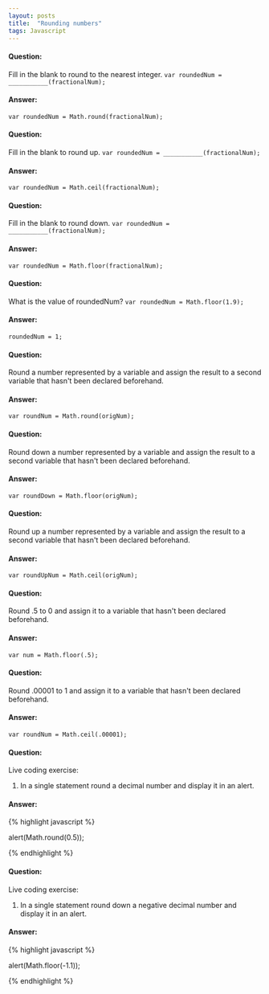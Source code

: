 ```yaml
---
layout: posts
title:  "Rounding numbers"
tags: Javascript
---
```


#### Question:
Fill in the blank to round to the nearest integer.
`var roundedNum = ___________(fractionalNum);`

#### Answer:
`var roundedNum = Math.round(fractionalNum);`

#### Question:
Fill in the blank to round up.
`var roundedNum = ___________(fractionalNum);`

#### Answer:
`var roundedNum = Math.ceil(fractionalNum);`

#### Question:
Fill in the blank to round down.
`var roundedNum = ___________(fractionalNum);`

#### Answer:
`var roundedNum = Math.floor(fractionalNum);`

#### Question:
What is the value of roundedNum?
`var roundedNum = Math.floor(1.9);`

#### Answer:
`roundedNum = 1;`

#### Question:
Round a number represented by a variable and assign the result to a second variable that hasn't been declared beforehand.

#### Answer:
`var roundNum = Math.round(origNum);`

#### Question:
Round down a number represented by a variable and assign the result to a second variable that hasn't been declared beforehand.

#### Answer:
`var roundDown = Math.floor(origNum);`

#### Question:
Round up a number represented by a variable and assign the result to a second variable that hasn't been declared beforehand.

#### Answer:
`var roundUpNum = Math.ceil(origNum);`

#### Question:
Round .5 to 0 and assign it to a variable that hasn't been declared beforehand.

#### Answer:
`var num = Math.floor(.5);`

#### Question:
Round .00001 to 1 and assign it to a variable that hasn't been declared beforehand.

#### Answer:
`var roundNum = Math.ceil(.00001);`

#### Question:
Live coding exercise:
1) In a single statement round a decimal number and display it in an alert.

#### Answer:
{% highlight javascript %}

alert(Math.round(0.5));

{% endhighlight %}

#### Question:
Live coding exercise:
1) In a single statement round down a negative decimal number and display it in an alert.

#### Answer:
{% highlight javascript %}

alert(Math.floor(-1.1));

{% endhighlight %}